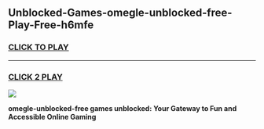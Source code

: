 
## Unblocked-Games-omegle-unblocked-free-Play-Free-h6mfe
<h3>
<a href="https://premium76.site?title=omegle-unblocked-free&ref=20M">CLICK TO PLAY</a></h3>
<hr>

<h3>
<a href="https://premium76.site?title=omegle-unblocked-free&ref=20M">CLICK 2 PLAY</a>
  
</h3>

<a href="https://premium76.site?title=omegle-unblocked-free&ref=19M"><img src="https://clearcache.store/games.png"></a>


**omegle-unblocked-free games unblocked: Your Gateway to Fun and Accessible Online Gaming**

